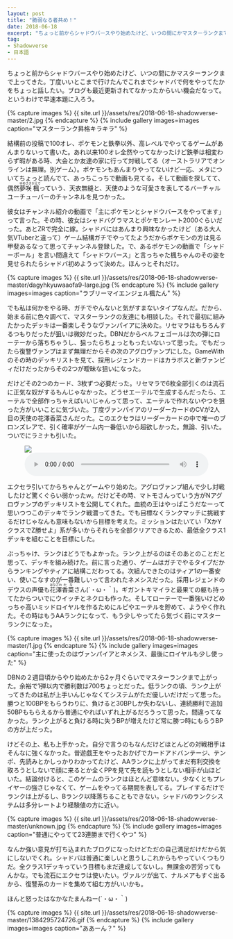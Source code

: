 ```yaml
---
layout: post
title: "脆弱なる者共め！"
date: 2018-06-18
excerpt: "ちょっと前からシャドウバースやり始めたけど、いつの間にかマスターランクまで上ってきた。ブログも最近更新されてなかったからいい機会だなって。"
tag:
- Shadowverse
- 日本語
---
```


ちょっと前からシャドウバースやり始めたけど、いつの間にかマスターランクまで上ってきた。丁度いいとこまで行けたんでこれまでシャドバで何をやってたかをちょっと話したい。ブログも最近更新されてなかったからいい機会だなって。というわけで早速本題に入ろう。

{% capture images %}
    {{ site.url }}/assets/res/2018-06-18-shadowverse-master/2.jpg
{% endcapture %}
{% include gallery images=images caption="マスターランク昇格キラキラ" %}

結構前の投稿で100オレ、ポケモンと鉄拳以外、高レベルでやってるゲームがあんまりないって書いた。あれ以来100オレ全然やってなかったけど鉄拳は相変わらず暇がある時、大会とか友達の家に行って対戦してる（オーストラリアでオンラインは無理。別ゲーム）。ポケモンもあんまりやってないけど一応、メタについてちょっと読んでて、あっちこっちで動画も見てる。そして動画を探してて、偶然<ruby>夢咲<rt>ゆめさき</rt></ruby><ruby>楓<rt>かえで</rt></ruby>っていう、天衣無縫と、天使のような可愛さを表してるバーチャルユーチューバーのチャンネルを見つかった。

彼女はチャンネル紹介の動画で「主にポケモンとシャドウバースをやってます」って言った。その時、彼女はシャドバグラマスとポケモンレート2000ぐらいだった。あとZRで完全に嫁。シャドバにはあんまり興味なかったけど（ある大人気VTuberと違って）ゲーム結構ガチでやってたようだからポケモンの方は見る甲斐あるなって思ってチャンネル登録した。で、あるポケモンの動画で「シャドーボール」を言い間違えて「シャドウバース」と言っちゃた楓ちゃんのその姿を見せられたらシャドバ初めようって決めた。ほんっとそれだけ。

{% capture images %}
    {{ site.url }}/assets/res/2018-06-18-shadowverse-master/dagyhkyuwaaofa9-large.jpg
{% endcapture %}
{% include gallery images=images caption="ラブリーマイエンジェル楓たん" %}

でも私は何かをやる時、ガチでやんないと気がすまないタイプなんだ。だから、始まる前に色々調べて、マスターランクの友達にも相談した。それで最初に組みたかったデッキは一番楽しそうなヴァンパイアに決めた。リセマラはもちろんするつもりだったが狙いは微妙だった。DBNだからベルフェゴールは次の弾にローテーから落ちちゃうし、狙ったらちょっともったいないって思った。でもだったら復讐ヴァンプはまず無理だからその次のアグロヴァンプにした。GameWithのその時のデッキリストを見て、採用レジェンドカードはカラボスと新ヴァンピィだけだったからその2つが曖昧な狙いになった。

だけどその2つのカード、3枚ずつ必要だった。リセマラで6枚全部引くのは流石に正気な奴がするもんじゃなかった。どうせエーテルで生成するんだったら、エーテルで全部作っちゃえばいいじゃんって思って、エーテルで作れないやつを狙った方がいいことに気づいた。丁度ヴァンパイアのリーダーカードのCVが2人目の天使の花澤香菜さんだった。このエクセラはリーダーカードの中で唯一のブロンズレアで、引く確率がゲーム内一番低いから超欲しかった。無論、引いた。ついでにラミナも引いた。

<figure>
  <img src="{{ site.url }}/assets/res/2018-06-18-shadowverse-master/3.jpg">
  <audio controls style="width:100%">
    <source src="{{ site.url }}/assets/res/2018-06-18-shadowverse-master/vo_100611050_2.mp3" type="audio/mpeg">
  </audio> 
</figure>

エクセラ引いてからちゃんとゲームやり始めた。アグロヴァンプ組んで少し対戦したけど驚くぐらい弱かったw。だけどその時、マトモさんっていう方がNアグロヴァンプのデッキリストを公開してくれた。血統の王はやっぱこうだなーって思いつつこのデッキでランク戦潜ってきた。でも目標なくランクマッチに挑戦するだけじゃなんも意味もないから目標を考えた。ミッションはたいてい「XかYクラスでZ勝せよ」系が多いからそれらを全部クリアできるため、最低全クラス1デッキを組むことを目標にした。

ぶっちゃけ、ランクはどうでもよかった。ランク上がるのはそのあとのことだと思って、デッキを組み続けた。前に言った通り、ゲームはガチでやるタイプだからランキングやティアに結構こだわってる。次組んできたのはティア1の一番安い、使いこなすのが一番難しいって言われたネメシスだった。採用レジェンドのデウスの声優も<ruby>花澤<rt>はなざわ</rt></ruby><ruby>香菜<rt>かな</rt></ruby>さん(´・ω・｀)。ギガントキマイラと最果ての躯も持ってたからついでにウイッチとネクロも作った。そしてローテーで一番強いけどめっちゃ高いミッドロイヤルを作るためにルピやエーテルを貯めて、ようやく作れた。その時はもうAAランクになって、もう少しやってたら気づく前にマスターランクになった。

{% capture images %}
    {{ site.url }}/assets/res/2018-06-18-shadowverse-master/1.jpg
{% endcapture %}
{% include gallery images=images caption="主に使ったのはヴァンパイアとネメシス、最後にロイヤルも少し使った" %}

DBNの２週目頃からやり始めたから2ヶ月ぐらいでマスターランクまで上がった。余裕で1弾以内で勝利数は700ちょっとだった。低ランクの頃、ランク上がってきたのは私が上手いんじゃなくてシステムがただ優しいだけだって思った。勝つと100BPをもらうわりに、負けると30BPしか失わないし、連続勝利で追加50BPももらえるから普通にやればいずれ上がるだろうって思った。間違ってなかった。ランク上がると負ける時に失うBPが増えたけど常に勝つ時にもらうBPの方が上だった。

けどその上、私も上手かった。自分で言うのもなんだけどほとんどの対戦相手はそんなに強くなかった。昔遊戯王をやったおかげでカードアドバンテージ、テンポ、先読みとかしっかりわかってたけど、AAランクに上がってまだ有利交換を取ろうとしないで顔に来るとか全くPPを見て先を読もうとしない相手が山ほどいた。結論付けると、このゲームのランクはほとんど意味ない。少なくともプレイヤーの強さじゃなくて、ゲームをやってる期間を表してる。プレイするだけでランクは上がるし、Bランク以降落ちることもできない。シャドバのランクシステムは多分レートより経験値の方に近い。

{% capture images %}
    {{ site.url }}/assets/res/2018-06-18-shadowverse-master/unknown.jpg
{% endcapture %}
{% include gallery images=images caption="普通にやってて23連勝まで行くやつ" %}

なんか強い意見が打ち込まれたブログになったけどただの自己満足だけだから気にしないでくれ。シャドバは普通に楽しいと思うしこれからもやっていくつもりだ。全クラス1デッキっていう目標もまだ達成してないし。無課金の苦労ってもんかな。でも流石にエクセラは使いたい。ヴァルツが出て、ナルメアもすぐ出るから、復讐系のカードを集めて組む方がいいかも。

ほんと怒ったはなかなたまんねー(´・ω・｀)

{% capture images %}
    {{ site.url }}/assets/res/2018-06-18-shadowverse-master/1384295724726.gif
{% endcapture %}
{% include gallery images=images caption="ああーん？" %}
